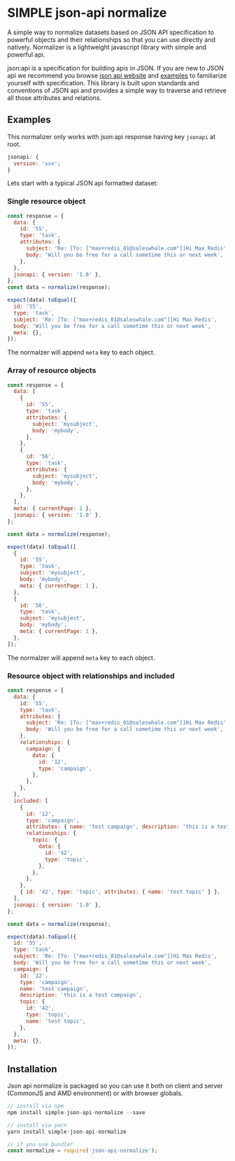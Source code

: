 # SIMPLE json-api normalize

A simple way to normalize datasets based on JSON API specification to powerful objects and their relationships
so that you can use directly and natively.
Normalizer is a lightweight javascript library with simple and powerful api.

json:api is a specification for building apis in JSON.
If you are new to JSON api we recommend you browse [json api website](http://jsonapi.org/) and [examples](http://jsonapi.org/examples/) to familiarize yourself with specification. This library is built upon standards and conventions of JSON api and provides a simple way to traverse and retrieve all those attributes and relations.

## Examples

This normalizer only works with json:api response having key `jsonapi` at root.

```js
jsonapi: {
  version: 'xxx';
}
```

Lets start with a typical JSON api formatted dataset:

### Single resource object

```js
const response = {
  data: {
    id: '55',
    type: 'task',
    attributes: {
      subject: 'Re: [To: ["max+redis_01@saleswhale.com"]]Hi Max Redis',
      body: 'Will you be free for a call sometime this or next week',
    },
  },
  jsonapi: { version: '1.0' },
};
const data = normalize(response);

expect(data).toEqual({
  id: '55',
  type: 'task',
  subject: 'Re: [To: ["max+redis_01@saleswhale.com"]]Hi Max Redis',
  body: 'Will you be free for a call sometime this or next week',
  meta: {},
});
```

The normalzer will append `meta` key to each object.

### Array of resource objects

```js
const response = {
  data: [
    {
      id: '55',
      type: 'task',
      attributes: {
        subject: 'mysubject',
        body: 'mybody',
      },
    },
    {
      id: '56',
      type: 'task',
      attributes: {
        subject: 'mysubject',
        body: 'mybody',
      },
    },
  ],
  meta: { currentPage: 1 },
  jsonapi: { version: '1.0' },
};

const data = normalize(response);

expect(data).toEqual([
  {
    id: '55',
    type: 'task',
    subject: 'mysubject',
    body: 'mybody',
    meta: { currentPage: 1 },
  },
  {
    id: '56',
    type: 'task',
    subject: 'mysubject',
    body: 'mybody',
    meta: { currentPage: 1 },
  },
]);
```

The normalzer will append `meta` key to each object.

### Resource object with relationships and included

```js
const response = {
  data: {
    id: '55',
    type: 'task',
    attributes: {
      subject: 'Re: [To: ["max+redis_01@saleswhale.com"]]Hi Max Redis',
      body: 'Will you be free for a call sometime this or next week',
    },
    relationships: {
      campaign: {
        data: {
          id: '12',
          type: 'campaign',
        },
      },
    },
  },
  included: [
    {
      id: '12',
      type: 'campaign',
      attributes: { name: 'test campaign', description: 'this is a test campaign' },
      relationships: {
        topic: {
          data: {
            id: '42',
            type: 'topic',
          },
        },
      },
    },
    { id: '42', type: 'topic', attributes: { name: 'test topic' } },
  ],
  jsonapi: { version: '1.0' },
};

const data = normalize(response);

expect(data).toEqual({
  id: '55',
  type: 'task',
  subject: 'Re: [To: ["max+redis_01@saleswhale.com"]]Hi Max Redis',
  body: 'Will you be free for a call sometime this or next week',
  campaign: {
    id: '12',
    type: 'campaign',
    name: 'test campaign',
    description: 'this is a test campaign',
    topic: {
      id: '42',
      type: 'topic',
      name: 'test topic',
    },
  },
  meta: {},
});
```

## Installation

Json api normalize is packaged so you can use it both on client and server (CommonJS and AMD environment) or with browser globals.

```js
// install via npm
npm install simple-json-api-normalize --save

// install via yarn
yarn install simple-json-api-normalize

// if you use bundler
const normalize = require('json-api-normalize');
```
